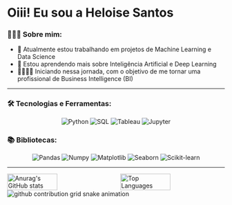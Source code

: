 # Oiii! Eu sou a Heloise Santos

### 👩🏼‍💻 Sobre mim:
- 📝 Atualmente estou trabalhando em projetos de Machine Learning e Data Science
- 📘 Estou aprendendo mais sobre Inteligência Artificial e Deep Learning
- 🏃🏼‍♀️‍➡️ Iniciando nessa jornada, com o objetivo de me tornar uma profissional de Business Intelligence (BI)

---

### 🛠 Tecnologias e Ferramentas:
<p align="center">
  <img src="https://img.shields.io/badge/Python-3776AB?style=for-the-badge&logo=python&logoColor=white" alt="Python">
  <img src="https://img.shields.io/badge/SQL-4479A1?style=for-the-badge&logo=sql&logoColor=white" alt="SQL">
  <img src="https://img.shields.io/badge/Tableau-E97627?style=for-the-badge&logo=tableau&logoColor=white" alt="Tableau">
  <img src="https://img.shields.io/badge/Jupyter-F37626?style=for-the-badge&logo=jupyter&logoColor=white" alt="Jupyter">
</p>

### 📚 Bibliotecas:
<p align="center">
  <img src="https://img.shields.io/badge/Pandas-150458?style=for-the-badge&logo=pandas&logoColor=white" alt="Pandas">
  <img src="https://img.shields.io/badge/Numpy-013243?style=for-the-badge&logo=numpy&logoColor=white" alt="Numpy">
  <img src="https://img.shields.io/badge/Matplotlib-3776AB?style=for-the-badge&logo=matplotlib&logoColor=white" alt="Matplotlib">
  <img src="https://img.shields.io/badge/Seaborn-3776AB?style=for-the-badge&logo=seaborn&logoColor=white" alt="Seaborn">
  <img src="https://img.shields.io/badge/Scikit--learn-3776AB?style=for-the-badge&logo=scikit-learn&logoColor=white" alt="Scikit-learn">
</p>

---

<div style="display: flex; justify-content: space-between;">
  <img src="https://github-readme-stats.vercel.app/api?username=heloise02&show_icons=true&theme=neon" alt="Anurag's GitHub stats" style="width: 48%;">
  <img src="https://github-readme-stats.vercel.app/api/top-langs/?username=heloise02&layout=compact&theme=neon" alt="Top Languages" style="width: 48%;">
</div>


<picture align="center">
  <source media="(prefers-color-scheme: dark)" srcset="https://raw.githubusercontent.com/heloise-02/heloise-02/output/github-contribution-grid-snake-dark.svg">
  <source media="(prefers-color-scheme: light)" srcset="https://raw.githubusercontent.com/heloise-02/heloise-02/output/github-contribution-grid-snake-dark.svg">
  <img align="center" alt="github contribution grid snake animation" src="https://raw.githubusercontent.com/heloise-02/heloise-02/output/github-contribution-grid-snake.svg">
</picture>
